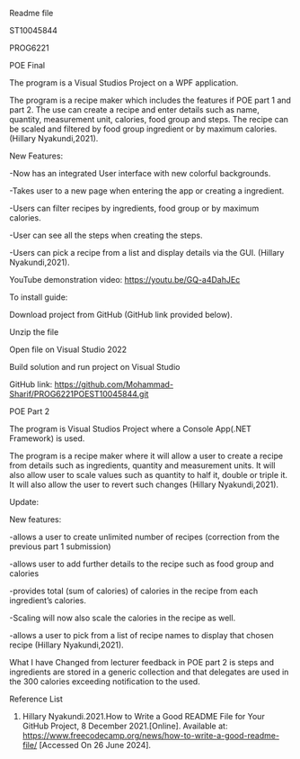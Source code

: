 Readme file 

ST10045844 

PROG6221 

POE Final 

The program is a Visual Studios Project on a WPF application. 

The program is a recipe maker which includes the features if POE part 1 and part 2. The use can create a recipe and enter details such as name, quantity, measurement unit, calories, food group and steps. The recipe can be scaled and filtered by food group ingredient or by maximum calories. (Hillary Nyakundi,2021). 

New Features: 

-Now has an integrated User interface with new colorful backgrounds. 

-Takes user to a new page when entering the app or creating a ingredient. 

-Users can filter recipes by ingredients, food group or by maximum calories. 

-User can see all the steps when creating the steps. 

-Users can pick a recipe from a list and display details via the GUI. (Hillary Nyakundi,2021). 

YouTube demonstration video: https://youtu.be/GQ-a4DahJEc 



  

 

To install guide: 

Download project from GitHub (GitHub link provided below). 

Unzip the file 

Open file on Visual Studio 2022 

Build solution and run project on Visual Studio 

GitHub link: https://github.com/Mohammad-Sharif/PROG6221POEST10045844.git  

  

POE Part 2 

The program is Visual Studios Project where a Console App(.NET Framework) is used. 

The program is a recipe maker where it will allow a user to create a recipe from details such as ingredients, quantity and measurement units. It will also allow user to scale values such as quantity to half it, double or triple it. It will also allow the user to revert such changes (Hillary Nyakundi,2021). 

Update: 

New features: 

-allows a user to create unlimited number of recipes (correction from the previous part 1 submission) 

-allows user to add further details to the recipe such as food group and calories  

-provides total (sum of calories) of calories in the recipe from each ingredient’s calories. 

-Scaling will now also scale the calories in the recipe as well. 

-allows a user to pick from a list of recipe names to display that chosen recipe (Hillary Nyakundi,2021). 

What I have Changed from lecturer feedback in POE part 2 is steps and ingredients are stored in a generic collection and that delegates are used in the 300 calories exceeding notification to the used. 

 

Reference List 

1. Hillary Nyakundi.2021.How to Write a Good README File for Your GitHub Project, 8 December 2021.[Online]. Available at: https://www.freecodecamp.org/news/how-to-write-a-good-readme-file/ [Accessed On 26 June 2024]. 
